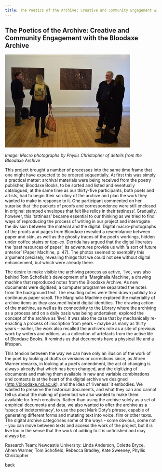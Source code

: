 ```yaml
---
title: The Poetics of the Archive: Creative and Community Engagement with the Bloodaxe Archive
---
```


## The Poetics of the Archive: Creative and Community Engagement with the Bloodaxe Archive ##

![Image: Macro photographs by Phyllis Christopher of details from the Bloodaxe Archive](Images/02.jpg)

_Image: Macro photographs by Phyllis Christopher of details from the Bloodaxe Archive_

This project brought a number of processes into the same time frame that one might have expected to be ordered sequentially. At first this was simply a practical matter: archival materials were being received from the poetry publisher, Bloodaxe Books, to be sorted and listed and eventually catalogued, at the same time as our thirty-five participants, both poets and artists, had to begin their scrutiny of the archive and plan the work they wanted to make in response to it. One participant commented on her surprise that ‘the packets of proofs and correspondence were still enclosed in original stamped envelopes that felt like relics in their tattiness’. Gradually, however, this ‘tattiness’ became essential to our thinking as we tried to find ways of reproducing the process of writing in our project and interrogate the division between the material and the digital. Digital macro-photographs of the proofs and pages from Bloodaxe revealed a resemblance between paper and skin, as well as the ghostly traces of the poet’s workings, hidden under coffee stains or tipp-ex.  Derrida has argued that the digital liberates the ‘past resources of paper’; its adventures provide us with ‘a sort of future anterior’ (Paper Machine, p. 47). The photos seemed to exemplify this argument precisely, revealing things that we could not see without digital enhancement, but which were already there.

The desire to make visible the archiving process as active, ‘live’, was also behind Tom Schofield’s development of a ‘Marginalia Machine’, a drawing machine that reproduced notes from the Bloodaxe Archive. As new documents were digitised, a computer programme separated the notes from the background text. The resulting notes were then drawn publicly to a continuous paper scroll. The Marginalia Machine explored the materiality of archive items as they assumed hybrid digital identities. The drawing action of the machine, as well as its connectivity to the Library where the archiving as a process and on a daily basis was being undertaken, explored the concept of the archive as ‘live’. It was also the case that by mechanically re-enacting a process of inscription from years – maybe as many as thirty years – earlier, the work also recalled the archive’s role as a site of previous work by writers and editors, as a collection of artefacts from the active life of Bloodaxe Books. It reminds us that documents have a physical life and a lifespan.

This tension between the way we can have only an illusion of the work of the poet by looking at drafts or versions or corrections since, as Ahren Warner remarks, in looking at a poet’s amendment, the act of changing is always-already that which has been changed, and the digitizing of documents and making them available in new and variable combinations and contexts is at the heart of the digital archive we designed (http://bloodaxe.ncl.ac.uk), and the idea of ‘liveness’ it embodies. We wanted to preserve the historical documents, and what they can and cannot tell us about the making of poem but we also wanted to make them available for fresh creativity. Rather than using the archive solely as a set of empirical documents and data, we also wanted to offer the archive as a ‘space of indeterminacy’, to use the poet Mark Doty’s phrase, capable of generating different forms and mutating text into voice, film or other texts. The digital archive categorises some of the ways  - some obvious, some not - you can move between texts and access the work of the project, but it is live too in the sense that the work of adding to it is unfinished and may always be.

Research Team: Newcastle University: Linda Anderson, Colette Bryce, Ahren Warner, Tom Schofield, Rebecca Bradley, Kate Sweeney, Phyllis Christopher

[back](./)